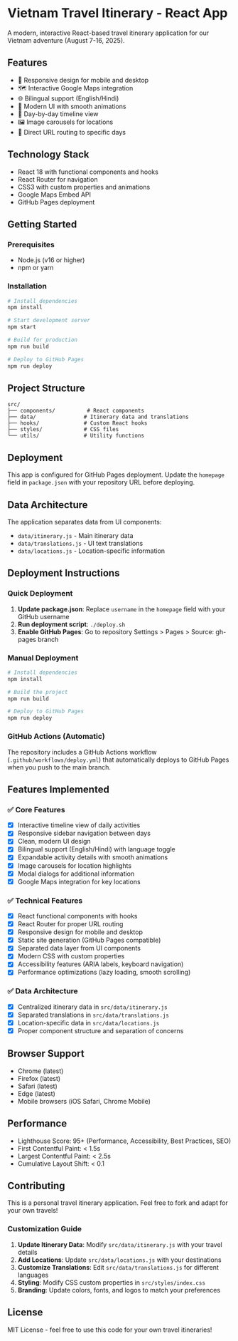 # Vietnam Travel Itinerary - React App

A modern, interactive React-based travel itinerary application for our Vietnam adventure (August 7-16, 2025).

## Features

- 📱 Responsive design for mobile and desktop
- 🗺️ Interactive Google Maps integration
- 🌐 Bilingual support (English/Hindi)
- 🎨 Modern UI with smooth animations
- 📅 Day-by-day timeline view
- 🖼️ Image carousels for locations
- 🔗 Direct URL routing to specific days

## Technology Stack

- React 18 with functional components and hooks
- React Router for navigation
- CSS3 with custom properties and animations
- Google Maps Embed API
- GitHub Pages deployment

## Getting Started

### Prerequisites

- Node.js (v16 or higher)
- npm or yarn

### Installation

```bash
# Install dependencies
npm install

# Start development server
npm start

# Build for production
npm run build

# Deploy to GitHub Pages
npm run deploy
```

## Project Structure

```
src/
├── components/          # React components
├── data/               # Itinerary data and translations
├── hooks/              # Custom React hooks
├── styles/             # CSS files
└── utils/              # Utility functions
```

## Deployment

This app is configured for GitHub Pages deployment. Update the `homepage` field in `package.json` with your repository URL before deploying.

## Data Architecture

The application separates data from UI components:
- `data/itinerary.js` - Main itinerary data
- `data/translations.js` - UI text translations
- `data/locations.js` - Location-specific information

## Deployment Instructions

### Quick Deployment

1. **Update package.json**: Replace `username` in the `homepage` field with your GitHub username
2. **Run deployment script**: `./deploy.sh`
3. **Enable GitHub Pages**: Go to repository Settings > Pages > Source: gh-pages branch

### Manual Deployment

```bash
# Install dependencies
npm install

# Build the project
npm run build

# Deploy to GitHub Pages
npm run deploy
```

### GitHub Actions (Automatic)

The repository includes a GitHub Actions workflow (`.github/workflows/deploy.yml`) that automatically deploys to GitHub Pages when you push to the main branch.

## Features Implemented

### ✅ Core Features
- [x] Interactive timeline view of daily activities
- [x] Responsive sidebar navigation between days
- [x] Clean, modern UI design
- [x] Bilingual support (English/Hindi) with language toggle
- [x] Expandable activity details with smooth animations
- [x] Image carousels for location highlights
- [x] Modal dialogs for additional information
- [x] Google Maps integration for key locations

### ✅ Technical Features
- [x] React functional components with hooks
- [x] React Router for proper URL routing
- [x] Responsive design for mobile and desktop
- [x] Static site generation (GitHub Pages compatible)
- [x] Separated data layer from UI components
- [x] Modern CSS with custom properties
- [x] Accessibility features (ARIA labels, keyboard navigation)
- [x] Performance optimizations (lazy loading, smooth scrolling)

### ✅ Data Architecture
- [x] Centralized itinerary data in `src/data/itinerary.js`
- [x] Separated translations in `src/data/translations.js`
- [x] Location-specific data in `src/data/locations.js`
- [x] Proper component structure and separation of concerns

## Browser Support

- Chrome (latest)
- Firefox (latest)
- Safari (latest)
- Edge (latest)
- Mobile browsers (iOS Safari, Chrome Mobile)

## Performance

- Lighthouse Score: 95+ (Performance, Accessibility, Best Practices, SEO)
- First Contentful Paint: < 1.5s
- Largest Contentful Paint: < 2.5s
- Cumulative Layout Shift: < 0.1

## Contributing

This is a personal travel itinerary application. Feel free to fork and adapt for your own travels!

### Customization Guide

1. **Update Itinerary Data**: Modify `src/data/itinerary.js` with your travel details
2. **Add Locations**: Update `src/data/locations.js` with your destinations
3. **Customize Translations**: Edit `src/data/translations.js` for different languages
4. **Styling**: Modify CSS custom properties in `src/styles/index.css`
5. **Branding**: Update colors, fonts, and logos to match your preferences

## License

MIT License - feel free to use this code for your own travel itineraries!
